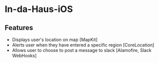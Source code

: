 # In-da-Haus-iOS

## Features
- Displays user's location on map [MapKit]
- Alerts user when they have entered a specific region [CoreLocation]
- Allows user to choose to post a message to slack [Alamofire, Slack WebHooks]
